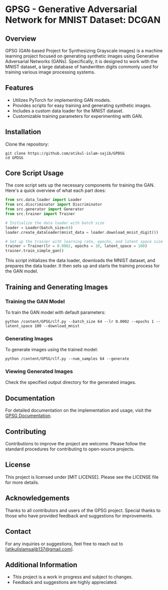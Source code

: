# GPSG - Generative Adversarial Network for MNIST Dataset: DCGAN

## Overview

GPSG (GAN-based Project for Synthesizing Grayscale images) is a machine learning project focused on generating synthetic images using Generative Adversarial Networks (GANs). Specifically, it is designed to work with the MNIST dataset, a large database of handwritten digits commonly used for training various image processing systems.

## Features

- Utilizes PyTorch for implementing GAN models.
- Provides scripts for easy training and generating synthetic images.
- Includes a custom data loader for the MNIST dataset.
- Customizable training parameters for experimenting with GAN.

## Installation

Clone the repository:

```
git clone https://github.com/atikul-islam-sajib/GPDSG
cd GPDSG
```

## Core Script Usage

The core script sets up the necessary components for training the GAN. Here's a quick overview of what each part does:

```python
from src.data_loader import Loader
from src.discriminator import Discriminator
from src.generator import Generator
from src.trainer import Trainer

# Initialize the data loader with batch size
loader = Loader(batch_size=64)
loader.create_dataloader(mnist_data = loader.download_mnist_digit())

# Set up the trainer with learning rate, epochs, and latent space size
trainer = Trainer(lr = 0.0002, epochs = 10, latent_space = 100)
trainer.train_simple_gan()
```

This script initializes the data loader, downloads the MNIST dataset, and prepares the data loader. It then sets up and starts the training process for the GAN model.

## Training and Generating Images

### Training the GAN Model

To train the GAN model with default parameters:

```
python /content/GPSG/clf.py --batch_size 64 --lr 0.0002 --epochs 1 --latent_space 100 --download_mnist
```

### Generating Images

To generate images using the trained model:

```
python /content/GPSG/clf.py --num_samples 64 --generate
```

### Viewing Generated Images

Check the specified output directory for the generated images.

## Documentation

For detailed documentation on the implementation and usage, visit the [GPSG Documentation](https://atikul-islam-sajib.github.io/PageDep/).

## Contributing

Contributions to improve the project are welcome. Please follow the standard procedures for contributing to open-source projects.

## License

This project is licensed under [MIT LICENSE]. Please see the LICENSE file for more details.

## Acknowledgements

Thanks to all contributors and users of the GPSG project. Special thanks to those who have provided feedback and suggestions for improvements.

## Contact

For any inquiries or suggestions, feel free to reach out to [atikulislamsajib137@gmail.com].

## Additional Information

- This project is a work in progress and subject to changes.
- Feedback and suggestions are highly appreciated.
